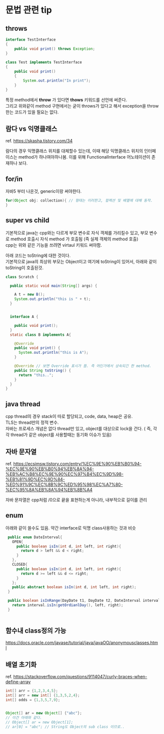 # 문법 관련 tip

## throws

```java
interface TestInterface
{
    public void print() throws Exception;
}
  
class Test implements TestInterface
{
    public void print()
    {
        System.out.println("In print");
    }
}
```

특정 method에서 **throw** 가 있다면 **thows** 키워드를 선언에 써준다.  
그리고 위와같이 method 구현에서는 굳이 throws가 있다고 해서 exception을 throw한는 코드가 있을 필요는 없다.

## 람다 vs 익명클래스

ref. <https://skasha.tistory.com/34>

람다의 경우 익명클래스 위치를 대체할수 있는데, 이때
해당 익명클래스 위치의 인터페이스는 method가 하나여야하나봄. 이를 위해 FunctionalInterface 어노테이션이 존재하나 보다.

## for/in

자바5 부터 나온것, generic이랑 써야한다.

```java
for(Object obj: collection){ // 형태는 이러한고, 컬렉션 및 배열에 대해 동작.
}
```

## super vs child

기본적으로 java는 cpp와는 다르게 부모 변수로 자식 객체를 가리킬수 있고, 부모 변수로 method 호출시 자식 method 가 호출됨 (즉 실제 객체의 method 호출)  
cpp는 위와 같은 기능을 쓰려면 virtaul 키워드 써야함.
  
아래 코드는 toString에 대한 것이다.  
기본적으로 java의 최상위 부모는 Object이고 여기에 toString이 있어서, 아래와 같이 toString이 호출된것.

```java
class Scratch {

  public static void main(String[] args) {

    A t = new B();
    System.out.println("this is " + t);
  }


  interface A {

    public void print();
  }
  static class B implements A{

    @Override
    public void print() {
      System.out.println("this is A");
    }

    @Override // 보면 Override 표시가 뜸. 즉 어딘가에서 상속되긴 한 method.
    public String toString() {
      return "this..";
    }
  }
}
```

## java thread

cpp thread의 경우 stack이 따로 할당되고, code, data, heap은 공유.  
TLS는 thread만의 정적 변수.  
자바는 프로세스 개념은 없다 thread만 있고, object를 대상으로 lock을 건다. ( 즉, 각각 thread가 같은 object를 사용할때는 동기화 이슈가 있음)

## 자바 문자열

ref. <https://ecsimsw.tistory.com/entry/%EC%9E%90%EB%B0%94-%EC%9E%90%EB%B0%94%EB%8A%94-%EB%AC%B8%EC%9E%90%EC%97%B4%EC%9D%98-%EB%81%9D%EC%9D%84-%ED%91%9C%EC%8B%9C%ED%95%98%EC%A7%80-%EC%95%8A%EB%8A%94%EB%8B%A4>

자바 문자열은 cpp처럼 /0으로 끝을 표현하는게 아니라, 내부적으로 길이를 관리

## enum

아래와 같이 쓸수도 있음. 약간 interface로 익명 class사용하는 것과 비슷

 ```java
  public enum DateInterval{
    OPEN{
      public boolean isIn(int d, int left, int right){
        return d > left && d < right;
      }
    },
    CLOSED{
      public boolean isIn(int d, int left, int right){
        return d >= left && d <= right;
      }
    };
    public abstract boolean isIn(int d, int left, int right);
  }

  public boolean isInRange(DayDate t1, DayDate t2, DateInterval interval){
    return interval.isIn(getOrdianlDay(), left, right);
  }
  
  ```

## 함수내 class정의 가능

<https://docs.oracle.com/javase/tutorial/java/javaOO/anonymousclasses.html>

## 배열 초기화

ref. <https://stackoverflow.com/questions/9114047/curly-braces-when-define-array>

```java
int[] arr = {1,2,3,4,5}; 
int[] arr = new int[] {1,3,5,2,4}; 
int[] odds = {1,3,5,7,9};


Object[] ar = new Object[] {"abc"};
// 이건 아래와 같다. 
// Object[] ar = new Object[1];
// ar[0] = "abc"; // String도 Object의 sub class 이므로.. 

```
